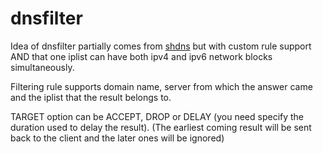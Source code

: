 # dnsfilter
Idea of dnsfilter partially comes from [shdns] but with custom rule support AND that one iplist can have both ipv4 and ipv6 network blocks simultaneously.

Filtering rule supports domain name, server from which the answer came and the iplist that the result belongs to.

TARGET option can be ACCEPT, DROP or DELAY (you need specify the duration used to delay the result). (The earliest coming result will be sent back to the client and the later ones will be ignored)

[shdns]: https://github.com/domosekai/shdns
